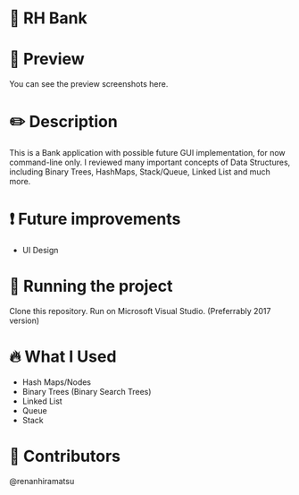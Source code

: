# 🏦 RH Bank
# 📱 Preview
You can see the preview screenshots here.
# ✏️ Description
This is a Bank application with possible future GUI implementation, for now command-line only.
I reviewed many important concepts of Data Structures, including Binary Trees, HashMaps, Stack/Queue, Linked List
and much more.

# ❗ Future improvements
- UI Design
# 🔧 Running the project
Clone this repository.
Run on Microsoft Visual Studio. (Preferrably 2017 version)

# 🔥 What I Used
- Hash Maps/Nodes
- Binary Trees (Binary Search Trees)
- Linked List
- Queue
- Stack

# 👨 Contributors
@renanhiramatsu
